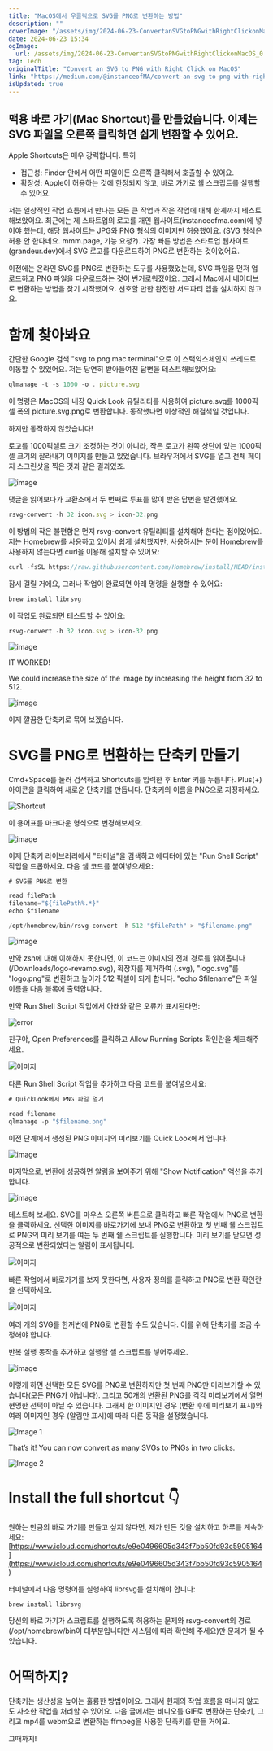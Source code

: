 ```yaml
---
title: "MacOS에서 우클릭으로 SVG를 PNG로 변환하는 방법"
description: ""
coverImage: "/assets/img/2024-06-23-ConvertanSVGtoPNGwithRightClickonMacOS_0.png"
date: 2024-06-23 15:34
ogImage:
  url: /assets/img/2024-06-23-ConvertanSVGtoPNGwithRightClickonMacOS_0.png
tag: Tech
originalTitle: "Convert an SVG to PNG with Right Click on MacOS"
link: "https://medium.com/@instanceofMA/convert-an-svg-to-png-with-right-click-on-macos-2353d151f4eb"
isUpdated: true
---
```


## 맥용 바로 가기(Mac Shortcut)를 만들었습니다. 이제는 SVG 파일을 오른쪽 클릭하면 쉽게 변환할 수 있어요.

Apple Shortcuts은 매우 강력합니다. 특히

- 접근성: Finder 안에서 어떤 파일이든 오른쪽 클릭해서 호출할 수 있어요.
- 확장성: Apple이 허용하는 것에 한정되지 않고, 바로 가기로 쉘 스크립트를 실행할 수 있어요.

저는 일상적인 작업 흐름에서 만나는 모든 큰 작업과 작은 작업에 대해 한계까지 테스트해보았어요. 최근에는 제 스타트업의 로고를 개인 웹사이트(instanceofma.com)에 넣어야 했는데, 해당 웹사이트는 JPG와 PNG 형식의 이미지만 허용했어요. (SVG 형식은 허용 안 한다네요. mmm.page, 기능 요청?). 가장 빠른 방법은 스타트업 웹사이트(grandeur.dev)에서 SVG 로고를 다운로드하여 PNG로 변환하는 것이었어요.

<div class="content-ad"></div>

이전에는 온라인 SVG를 PNG로 변환하는 도구를 사용했었는데, SVG 파일을 먼저 업로드하고 PNG 파일을 다운로드하는 것이 번거로워졌어요. 그래서 Mac에서 네이티브로 변환하는 방법을 찾기 시작했어요. 선호할 만한 완전한 서드파티 앱을 설치하지 않고요.

# 함께 찾아봐요

간단한 Google 검색 "svg to png mac terminal"으로 이 스택익스체인지 쓰레드로 이동할 수 있었어요. 저는 당연히 받아들여진 답변을 테스트해보았어요:

```js
qlmanage -t -s 1000 -o . picture.svg
```

<div class="content-ad"></div>

이 명령은 MacOS의 내장 Quick Look 유틸리티를 사용하여 picture.svg를 1000픽셀 폭의 picture.svg.png로 변환합니다. 동작했다면 이상적인 해결책일 것입니다.

하지만 동작하지 않았습니다!

로고를 1000픽셀로 크기 조정하는 것이 아니라, 작은 로고가 왼쪽 상단에 있는 1000픽셀 크기의 잘라내기 이미지를 만들고 있었습니다. 브라우저에서 SVG를 열고 전체 페이지 스크린샷을 찍은 것과 같은 결과였죠.

![image](https://miro.medium.com/v2/resize:fit:1400/1*n_bXjdTKI9A9A7a6G1BJqw.gif)

<div class="content-ad"></div>

댓글을 읽어보다가 교환소에서 두 번째로 투표를 많이 받은 답변을 발견했어요.

```js
rsvg-convert -h 32 icon.svg > icon-32.png
```

이 방법의 작은 불편함은 먼저 rsvg-convert 유틸리티를 설치해야 한다는 점이었어요. 저는 Homebrew를 사용하고 있어서 쉽게 설치했지만, 사용하시는 분이 Homebrew를 사용하지 않는다면 curl을 이용해 설치할 수 있어요:

```js
curl -fsSL https://raw.githubusercontent.com/Homebrew/install/HEAD/install.sh
```

<div class="content-ad"></div>

잠시 걸릴 거에요, 그러나 작업이 완료되면 아래 명령을 실행할 수 있어요:

```js
brew install librsvg
```

이 작업도 완료되면 테스트할 수 있어요:

```js
rsvg-convert -h 32 icon.svg > icon-32.png
```

<div class="content-ad"></div>

![image](https://miro.medium.com/v2/resize:fit:1400/1*a0Cymm6wqoRodfEsCVT_iQ.gif)

IT WORKED!

We could increase the size of the image by increasing the height from 32 to 512.

![image](https://miro.medium.com/v2/resize:fit:1400/1*t6BVyI5R-zLMPZaD70ROUA.gif)

<div class="content-ad"></div>

이제 깔끔한 단축키로 묶어 보겠습니다.

# SVG를 PNG로 변환하는 단축키 만들기

Cmd+Space를 눌러 검색하고 Shortcuts를 입력한 후 Enter 키를 누릅니다. Plus(+) 아이콘을 클릭하여 새로운 단축키를 만듭니다. 단축키의 이름을 PNG으로 지정하세요.

![Shortcut](https://miro.medium.com/v2/resize:fit:1400/1*KbLuV8j8xg-fktSLzRIFnA.gif)

<div class="content-ad"></div>

이 용어표를 마크다운 형식으로 변경해보세요.

![image](https://miro.medium.com/v2/resize:fit:1400/1*yfomL8jWK4wrdeHkhXML3Q.gif)

이제 단축키 라이브러리에서 "터미널"을 검색하고 에디터에 있는 "Run Shell Script" 작업을 드롭하세요. 다음 쉘 코드를 붙여넣으세요:

```js
# SVG를 PNG로 변환

read filePath
filename="${filePath%.*}"
echo $filename

/opt/homebrew/bin/rsvg-convert -h 512 "$filePath" > "$filename.png"
```

<div class="content-ad"></div>

![image](https://miro.medium.com/v2/resize:fit:1400/1*mAEu_4-WakO1GczRiwq26A.gif)

만약 zsh에 대해 이해하지 못한다면, 이 코드는 이미지의 전체 경로를 읽어옵니다 (/Downloads/logo-revamp.svg), 확장자를 제거하여 (.svg), "logo.svg"를 "logo.png"로 변환하고 높이가 512 픽셀이 되게 합니다. "echo $filename"은 파일 이름을 다음 블록에 출력합니다.

만약 Run Shell Script 작업에서 아래와 같은 오류가 표시된다면:

![error](/assets/img/2024-06-23-ConvertanSVGtoPNGwithRightClickonMacOS_0.png)

<div class="content-ad"></div>

친구야, Open Preferences를 클릭하고 Allow Running Scripts 확인란을 체크해주세요.

![이미지](https://miro.medium.com/v2/resize:fit:1400/1*q2SLFqNm8z2o8VFPdQI07w.gif)

다른 Run Shell Script 작업을 추가하고 다음 코드를 붙여넣으세요:

```js
# QuickLook에서 PNG 파일 열기

read filename
qlmanage -p "$filename.png"
```

<div class="content-ad"></div>

이전 단계에서 생성된 PNG 이미지의 미리보기를 Quick Look에서 엽니다.

![image](https://miro.medium.com/v2/resize:fit:1400/1*f28-_BTXBui4Gih_wCgWPg.gif)

마지막으로, 변환에 성공하면 알림을 보여주기 위해 "Show Notification" 액션을 추가합니다.

![image](https://miro.medium.com/v2/resize:fit:1400/1*0jh21cRZJH9D0Ne7gvAalg.gif)

<div class="content-ad"></div>

테스트해 보세요. SVG를 마우스 오른쪽 버튼으로 클릭하고 빠른 작업에서 PNG로 변환을 클릭하세요. 선택한 이미지를 바로가기에 보내 PNG로 변환하고 첫 번째 쉘 스크립트로 PNG의 미리 보기를 여는 두 번째 쉘 스크립트를 실행합니다. 미리 보기를 닫으면 성공적으로 변환되었다는 알림이 표시됩니다.

![이미지](https://miro.medium.com/v2/resize:fit:1400/1*gP54WRqkXTP2gtRjC5DhIw.gif)

빠른 작업에서 바로가기를 보지 못한다면, 사용자 정의를 클릭하고 PNG로 변환 확인란을 선택하세요.

![이미지](https://miro.medium.com/v2/resize:fit:1400/1*8IxUrfQzoPlCtwppPwRjtQ.gif)

<div class="content-ad"></div>

여러 개의 SVG를 한꺼번에 PNG로 변환할 수도 있습니다. 이를 위해 단축키를 조금 수정해야 합니다.

반복 실행 동작을 추가하고 실행할 셸 스크립트를 넣어주세요.

![image](https://miro.medium.com/v2/resize:fit:1400/1*06_OAoE-ajIH2WQqBRx2zA.gif)

이렇게 하면 선택한 모든 SVG를 PNG로 변환하지만 첫 번째 PNG만 미리보기할 수 있습니다(모든 PNG가 아닙니다). 그리고 50개의 변환된 PNG를 각각 미리보기에서 열면 현명한 선택이 아닐 수 있습니다. 그래서 한 이미지인 경우 (변환 후에 미리보기 표시)와 여러 이미지인 경우 (알림만 표시)에 따라 다른 동작을 설정했습니다.

<div class="content-ad"></div>

![Image 1](https://miro.medium.com/v2/resize:fit:1400/1*_vJG-e_eUOTTuk-R4IJDBw.gif)

That’s it! You can now convert as many SVGs to PNGs in two clicks.

![Image 2](https://miro.medium.com/v2/resize:fit:1400/1*lMt8PxVXiY4zwbx-AsPakA.gif)

# Install the full shortcut 👇

<div class="content-ad"></div>

원하는 만큼의 바로 가기를 만들고 싶지 않다면, 제가 만든 것을 설치하고 하루를 계속하세요: [https://www.icloud.com/shortcuts/e9e0496605d343f7bb50fd93c5905164](https://www.icloud.com/shortcuts/e9e0496605d343f7bb50fd93c5905164)

터미널에서 다음 명령어를 실행하여 librsvg를 설치해야 합니다:

```js
brew install librsvg
```

당신의 바로 가기가 스크립트를 실행하도록 허용하는 문제와 rsvg-convert의 경로(/opt/homebrew/bin이 대부분입니다만 시스템에 따라 확인해 주세요)만 문제가 될 수 있습니다.

<div class="content-ad"></div>

# 어떡하지?

단축키는 생산성을 높이는 훌륭한 방법이에요. 그래서 현재의 작업 흐름을 떠나지 않고도 사소한 작업을 처리할 수 있어요. 다음 글에서는 비디오를 GIF로 변환하는 단축키, 그리고 mp4를 webm으로 변환하는 ffmpeg을 사용한 단축키를 만들 거에요.

그때까지!
